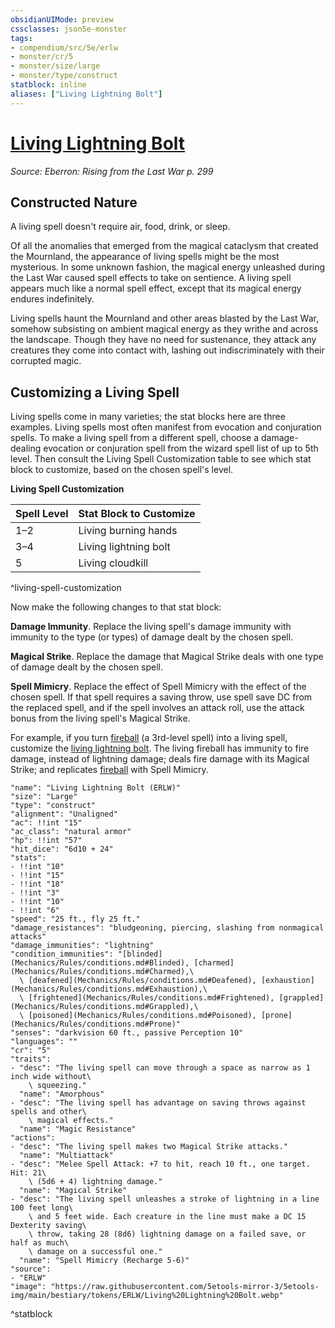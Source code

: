 ```yaml
---
obsidianUIMode: preview
cssclasses: json5e-monster
tags:
- compendium/src/5e/erlw
- monster/cr/5
- monster/size/large
- monster/type/construct
statblock: inline
aliases: ["Living Lightning Bolt"]
---
```

# [Living Lightning Bolt](Mechanics\bestiary\construct/living-lightning-bolt-erlw.md)
*Source: Eberron: Rising from the Last War p. 299*  

## Constructed Nature

A living spell doesn't require air, food, drink, or sleep.

Of all the anomalies that emerged from the magical cataclysm that created the Mournland, the appearance of living spells might be the most mysterious. In some unknown fashion, the magical energy unleashed during the Last War caused spell effects to take on sentience. A living spell appears much like a normal spell effect, except that its magical energy endures indefinitely.

Living spells haunt the Mournland and other areas blasted by the Last War, somehow subsisting on ambient magical energy as they writhe and across the landscape. Though they have no need for sustenance, they attack any creatures they come into contact with, lashing out indiscriminately with their corrupted magic.

## Customizing a Living Spell

Living spells come in many varieties; the stat blocks here are three examples. Living spells most often manifest from evocation and conjuration spells. To make a living spell from a different spell, choose a damage-dealing evocation or conjuration spell from the wizard spell list of up to 5th level. Then consult the Living Spell Customization table to see which stat block to customize, based on the chosen spell's level.

**Living Spell Customization**

| Spell Level | Stat Block to Customize |
|-------------|-------------------------|
| 1–2 | Living burning hands |
| 3–4 | Living lightning bolt |
| 5 | Living cloudkill |
^living-spell-customization

Now make the following changes to that stat block:

**Damage Immunity**. Replace the living spell's damage immunity with immunity to the type (or types) of damage dealt by the chosen spell.

**Magical Strike**. Replace the damage that Magical Strike deals with one type of damage dealt by the chosen spell.

**Spell Mimicry**. Replace the effect of Spell Mimicry with the effect of the chosen spell. If that spell requires a saving throw, use spell save DC from the replaced spell, and if the spell involves an attack roll, use the attack bonus from the living spell's Magical Strike.

For example, if you turn [fireball](Mechanics/spells/fireball.md) (a 3rd-level spell) into a living spell, customize the [living lightning bolt](Mechanics/bestiary/construct/living-lightning-bolt-erlw.md). The living fireball has immunity to fire damage, instead of lightning damage; deals fire damage with its Magical Strike; and replicates [fireball](Mechanics/spells/fireball.md) with Spell Mimicry.

```statblock
"name": "Living Lightning Bolt (ERLW)"
"size": "Large"
"type": "construct"
"alignment": "Unaligned"
"ac": !!int "15"
"ac_class": "natural armor"
"hp": !!int "57"
"hit_dice": "6d10 + 24"
"stats":
- !!int "10"
- !!int "15"
- !!int "18"
- !!int "3"
- !!int "10"
- !!int "6"
"speed": "25 ft., fly 25 ft."
"damage_resistances": "bludgeoning, piercing, slashing from nonmagical attacks"
"damage_immunities": "lightning"
"condition_immunities": "[blinded](Mechanics/Rules/conditions.md#Blinded), [charmed](Mechanics/Rules/conditions.md#Charmed),\
  \ [deafened](Mechanics/Rules/conditions.md#Deafened), [exhaustion](Mechanics/Rules/conditions.md#Exhaustion),\
  \ [frightened](Mechanics/Rules/conditions.md#Frightened), [grappled](Mechanics/Rules/conditions.md#Grappled),\
  \ [poisoned](Mechanics/Rules/conditions.md#Poisoned), [prone](Mechanics/Rules/conditions.md#Prone)"
"senses": "darkvision 60 ft., passive Perception 10"
"languages": ""
"cr": "5"
"traits":
- "desc": "The living spell can move through a space as narrow as 1 inch wide without\
    \ squeezing."
  "name": "Amorphous"
- "desc": "The living spell has advantage on saving throws against spells and other\
    \ magical effects."
  "name": "Magic Resistance"
"actions":
- "desc": "The living spell makes two Magical Strike attacks."
  "name": "Multiattack"
- "desc": "Melee Spell Attack: +7 to hit, reach 10 ft., one target. Hit: 21\
    \ (5d6 + 4) lightning damage."
  "name": "Magical Strike"
- "desc": "The living spell unleashes a stroke of lightning in a line 100 feet long\
    \ and 5 feet wide. Each creature in the line must make a DC 15 Dexterity saving\
    \ throw, taking 28 (8d6) lightning damage on a failed save, or half as much\
    \ damage on a successful one."
  "name": "Spell Mimicry (Recharge 5-6)"
"source":
- "ERLW"
"image": "https://raw.githubusercontent.com/5etools-mirror-3/5etools-img/main/bestiary/tokens/ERLW/Living%20Lightning%20Bolt.webp"
```
^statblock